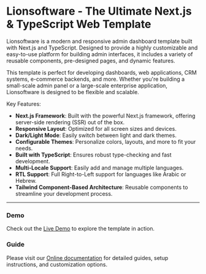 # Lionsoftware - The Ultimate Next.js & TypeScript Web Template

Lionsoftware is a modern and responsive admin dashboard template built with Next.js and TypeScript. Designed to provide a highly customizable and easy-to-use platform for building admin interfaces, it includes a variety of reusable components, pre-designed pages, and dynamic features. 

This template is perfect for developing dashboards, web applications, CRM systems, e-commerce backends, and more. Whether you're building a small-scale admin panel or a large-scale enterprise application, Lionsoftware is designed to be flexible and scalable.

Key Features:
- **Next.js Framework**: Built with the powerful Next.js framework, offering server-side rendering (SSR) out of the box.
- **Responsive Layout**: Optimized for all screen sizes and devices.
- **Dark/Light Mode**: Easily switch between light and dark themes.
- **Configurable Themes**: Personalize colors, layouts, and more to fit your needs.
- **Built with TypeScript**: Ensures robust type-checking and fast development.
- **Multi-Locale Support**: Easily add and manage multiple languages.
- **RTL Support**: Full Right-to-Left support for languages like Arabic or Hebrew.
- **Tailwind Component-Based Architecture**: Reusable components to streamline your development process.

---
### Demo
Check out the [Live Demo](https://lionsoftware-react.themenate.net/) to explore the template in action.


### Guide
Please visit our [Online documentation](https://lionsoftware-react.themenate.net/guide/documentation/introduction) for detailed guides, setup instructions, and customization options.

